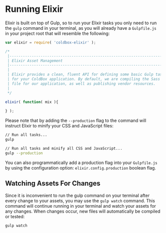 # Running Elixir

Elixir is built on top of Gulp, so to run your Elixir tasks you only need to run the `gulp` command in your terminal, as you will already have a `Gulpfile.js` in your project root that will resemble the following:

```js
var elixir = require( 'coldbox-elixir' );

/*
 |--------------------------------------------------------------------------
 | Elixir Asset Management
 |--------------------------------------------------------------------------
 |
 | Elixir provides a clean, fluent API for defining some basic Gulp tasks
 | for your ColdBox application. By default, we are compiling the Sass
 | file for our application, as well as publishing vendor resources.
 |
 */

elixir( function( mix ){
	
} );
```


Please note that by adding the `--production` flag to the command will instruct Elixir to minify your CSS and JavaScript files:

```bash
// Run all tasks...
gulp

// Run all tasks and minify all CSS and JavaScript...
gulp --production
```

You can also programmatically add a production flag into your `Gulpfile.js` by using the configuration option: `elixir.config.production` boolean flag.

## Watching Assets For Changes

Since it is inconvenient to run the gulp command on your terminal after every change to your assets, you may use the `gulp watch` command. This command will continue running in your terminal and watch your assets for any changes. When changes occur, new files will automatically be compiled or tested:

```
gulp watch
```